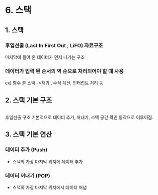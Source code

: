 <h1 id="6-스택">6. 스택</h1>
<h2 id="1-스택">1. 스택</h2>
<h3 id="후입선출-last-in-first-out--lifo-자료구조">후입선출 (Last In First Out ; LiFO) 자료구조</h3>
<p>마지막에 들어 온 데이터가 먼저 나가는 구조</p>
<h3 id="데이터가-입력-된-순서의-역-순으로-처리되어야-할-때-사용">데이터가 입력 된 순서의 역 순으로 처리되어야 할 때 사용</h3>
<p>ex) 함수 콜 스택 -&gt;재귀 , 수식 계산, 인터럽트 처리  등</p>
<h2 id="2-스택-기본-구조">2. 스택 기본 구조</h2>
<p><img alt="" src="https://velog.velcdn.com/images/noop/post/8d03ffb5-3943-49a8-9f44-2a5f99b4679f/image.png" /></p>
<p>후입선출 구조
기본적으로 데이터 추가, 꺼내기, 스택 공간 확인 동작으로 이루어짐.</p>
<h2 id="3-스택-기본-연산">3. 스택 기본 연산</h2>
<h3 id="데이터-추가-push">데이터 추가 (Push)</h3>
<ul>
<li>스택의 가장 마지막 위치에 데이터 추가</li>
</ul>
<h3 id="데이터-꺼내기-pop">데이터 꺼내기 (POP)</h3>
<ul>
<li>스택의 가장 마지막 위치에서 데이터 꺼냄</li>
</ul>